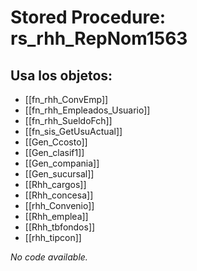 # Stored Procedure: rs_rhh_RepNom1563

## Usa los objetos:
- [[fn_rhh_ConvEmp]]
- [[fn_rhh_Empleados_Usuario]]
- [[fn_rhh_SueldoFch]]
- [[fn_sis_GetUsuActual]]
- [[Gen_Ccosto]]
- [[Gen_clasif1]]
- [[Gen_compania]]
- [[Gen_sucursal]]
- [[Rhh_cargos]]
- [[Rhh_concesa]]
- [[rhh_Convenio]]
- [[Rhh_emplea]]
- [[Rhh_tbfondos]]
- [[rhh_tipcon]]

*No code available.*
